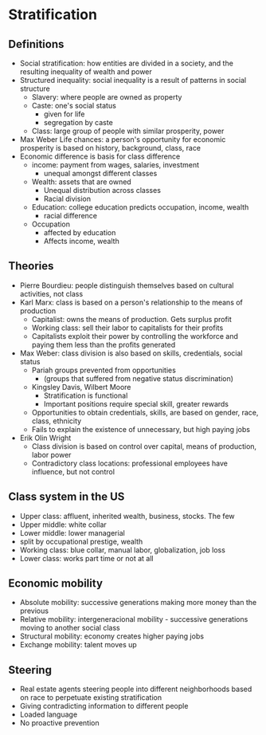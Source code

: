 # Stratification

## Definitions
- Social stratification: how entities are divided in a society, and the resulting inequality of wealth and power
- Structured inequality: social inequality is a result of patterns in social structure
  - Slavery: where people are owned as property
  - Caste: one's social status
    - given for life
    - segregation by caste
  - Class: large group of people with similar prosperity, power
- Max Weber Life chances: a person's opportunity for economic prosperity is based on history, background, class, race
- Economic difference is basis for class difference
  - income: payment from wages, salaries, investment
    - unequal amongst different classes
  - Wealth: assets that are owned
    - Unequal distribution across classes
    - Racial division
  - Education: college education predicts occupation, income, wealth
    - racial difference
  - Occupation
    - affected by education
    - Affects income, wealth
  
## Theories
- Pierre Bourdieu: people distinguish themselves based on cultural activities, not class
- Karl Marx: class is based on a person's relationship to the means of production
  - Capitalist: owns the means of production.  Gets surplus profit
  - Working class: sell their labor to capitalists for their profits
  - Capitalists exploit their power by controlling the workforce and paying them less than the profits generated
- Max Weber: class division is also based on skills, credentials, social status
  - Pariah groups prevented from opportunities
    - (groups that suffered from negative status discrimination)
  - Kingsley Davis, Wilbert Moore
    - Stratification is functional
    - Important positions require special skill, greater rewards
  - Opportunities to obtain credentials, skills, are based on gender, race, class, ethnicity
  - Fails to explain the existence of unnecessary, but high paying jobs
- Erik Olin Wright
  - Class division is based on control over capital, means of production, labor power
  - Contradictory class locations: professional employees have influence, but not control

## Class system in the US
- Upper class: affluent, inherited wealth, business, stocks.  The few
- Upper middle: white collar
- Lower middle: lower managerial
- split by occupational prestige, wealth
- Working class: blue collar, manual labor, globalization, job loss
- Lower class: works part time or not at all

## Economic mobility
- Absolute mobility: successive generations making more money than the previous
- Relative mobility: intergeneracional mobility - successive generations moving to another social class
- Structural mobility: economy creates higher paying jobs
- Exchange mobility: talent moves up

## Steering
- Real estate agents steering people into different neighborhoods based on race to perpetuate existing stratification
- Giving contradicting information to different people
- Loaded language
- No proactive prevention